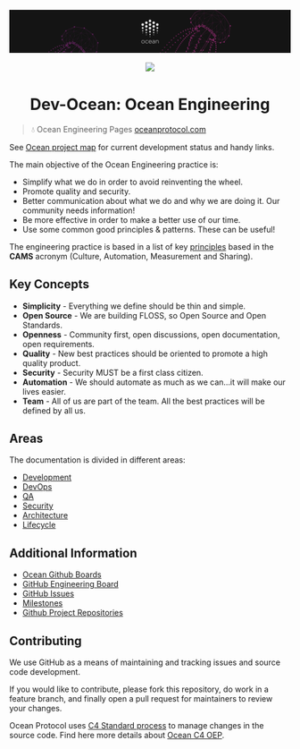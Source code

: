 [![banner](doc/img/repo-banner@2x.png)](https://oceanprotocol.com)

<p align="center">
  <img src="https://media.giphy.com/media/Xbaqg3KwpxHjO/giphy.gif">
</p>

<h1 align="center">Dev-Ocean: Ocean Engineering</h1>

> 💧 Ocean Engineering Pages
> [oceanprotocol.com](https://oceanprotocol.com)

See [Ocean project map](https://github.com/oceanprotocol/engineering/blob/master/PROJECT_MAP.md) for current development status and handy links.



The main objective of the Ocean Engineering practice is:


* Simplify what we do in order to avoid reinventing the wheel.
* Promote quality and security.
* Better communication about what we do and why we are doing it. Our community needs information!
* Be more effective in order to make a better use of our time.
* Use some common good principles & patterns. These can be useful!

The engineering practice is based in a list of key [principles](doc/principles.md) based in the **CAMS** acronym (Culture, Automation, Measurement and Sharing).

## Key Concepts

- **Simplicity** - Everything we define should be thin and simple.
- **Open Source** - We are building FLOSS, so Open Source and Open Standards.
- **Openness** - Community first, open discussions, open documentation, open requirements.
- **Quality** - New best practices should be oriented to promote a high quality product.
- **Security** - Security MUST be a first class citizen.
- **Automation** - We should automate as much as we can...it will make our lives easier.
- **Team** - All of us are part of the team. All the best practices will be defined by all us.

## Areas

The documentation is divided in different areas:

- [Development](doc/development.md)
- [DevOps](doc/devops.md)
- [QA](doc/qa.md)
- [Security](doc/security.md)
- [Architecture](doc/architecture.md)
- [Lifecycle](doc/alm.md)


## Additional Information

- [Ocean Github Boards](doc/alm/boards.md)
- [GitHub Engineering Board](https://github.com/oceanprotocol/engineering/projects/1)
- [GitHub Issues](https://github.com/oceanprotocol/engineering/issues)
- [Milestones](https://github.com/oceanprotocol/engineering/milestones?direction=asc&sort=due_date&state=open)
- [Github Project Repositories](doc/architecture/repos.md)

## Contributing

We use GitHub as a means of maintaining and tracking issues and source code development.

If you would like to contribute, please fork this repository, do work in a feature branch, and finally open a pull request for maintainers to review your changes.

Ocean Protocol uses [C4 Standard process](https://github.com/unprotocols/rfc/blob/master/1/README.md) to manage changes in the source code.  Find here more details about [Ocean C4 OEP](https://github.com/oceanprotocol/OEPs/tree/master/1).


